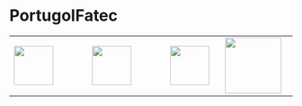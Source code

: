 # PortugolFatec

<div class="box">

<table>
    <tr>
  <td width="400" align="left"> <img src="http://www.fatecjd.edu.br/pec/images/fatec-logo-completo.png" height="70"> </td>
  <td width="300" align="center"> <img src="https://bkpsitecpsnew.blob.core.windows.net/uploadsitecps/sites/1/2022/10/centro-paula-souza-logo.svg" height="70"> </td>
  <td width="400" align="right"> <img src="https://logodownload.org/wp-content/uploads/2015/12/governo-do-estado-de-sao-paulo-sp-logo.png" height="70"> </td>
  <td width="300" align="center"> <img src="https://www.desenvolvimentoeconomico.sp.gov.br/wp-content/uploads/2023/03/whatsapp-image-2023-03-03-at-16-26-29.jpeg"  height="100"> </td>
    </tr>
</table> 

</div>
